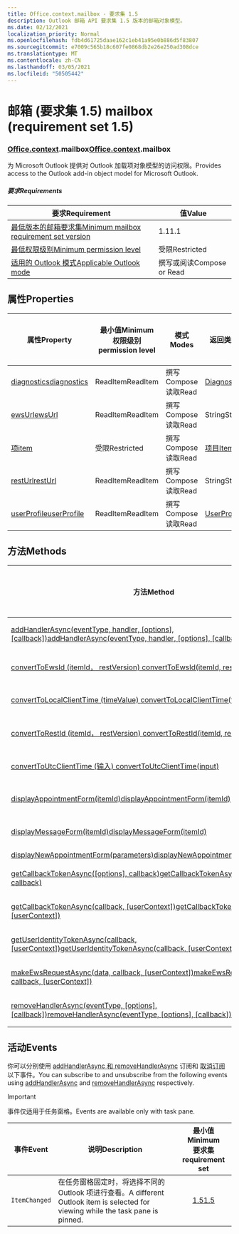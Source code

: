 ```yaml
---
title: Office.context.mailbox - 要求集 1.5
description: Outlook 邮箱 API 要求集 1.5 版本的邮箱对象模型。
ms.date: 02/12/2021
localization_priority: Normal
ms.openlocfilehash: fdb4d61725daae162c1eb41a95e0b886d5f83807
ms.sourcegitcommit: e7009c565b18c607fe0868db2e26e250ad308dce
ms.translationtype: MT
ms.contentlocale: zh-CN
ms.lasthandoff: 03/05/2021
ms.locfileid: "50505442"
---
```

# <a name="mailbox-requirement-set-15"></a><span data-ttu-id="08741-103">邮箱 (要求集 1.5) </span><span class="sxs-lookup"><span data-stu-id="08741-103">mailbox (requirement set 1.5)</span></span>

### <a name="officecontextmailbox"></a><span data-ttu-id="08741-104">[Office](office.md)[.context](office.context.md).mailbox</span><span class="sxs-lookup"><span data-stu-id="08741-104">[Office](office.md)[.context](office.context.md).mailbox</span></span>

<span data-ttu-id="08741-105">为 Microsoft Outlook 提供对 Outlook 加载项对象模型的访问权限。</span><span class="sxs-lookup"><span data-stu-id="08741-105">Provides access to the Outlook add-in object model for Microsoft Outlook.</span></span>

##### <a name="requirements"></a><span data-ttu-id="08741-106">要求</span><span class="sxs-lookup"><span data-stu-id="08741-106">Requirements</span></span>

|<span data-ttu-id="08741-107">要求</span><span class="sxs-lookup"><span data-stu-id="08741-107">Requirement</span></span>| <span data-ttu-id="08741-108">值</span><span class="sxs-lookup"><span data-stu-id="08741-108">Value</span></span>|
|---|---|
|[<span data-ttu-id="08741-109">最低版本的邮箱要求集</span><span class="sxs-lookup"><span data-stu-id="08741-109">Minimum mailbox requirement set version</span></span>](../../requirement-sets/outlook-api-requirement-sets.md)| <span data-ttu-id="08741-110">1.1</span><span class="sxs-lookup"><span data-stu-id="08741-110">1.1</span></span>|
|[<span data-ttu-id="08741-111">最低权限级别</span><span class="sxs-lookup"><span data-stu-id="08741-111">Minimum permission level</span></span>](../../../outlook/understanding-outlook-add-in-permissions.md)| <span data-ttu-id="08741-112">受限</span><span class="sxs-lookup"><span data-stu-id="08741-112">Restricted</span></span>|
|[<span data-ttu-id="08741-113">适用的 Outlook 模式</span><span class="sxs-lookup"><span data-stu-id="08741-113">Applicable Outlook mode</span></span>](../../../outlook/outlook-add-ins-overview.md#extension-points)| <span data-ttu-id="08741-114">撰写或阅读</span><span class="sxs-lookup"><span data-stu-id="08741-114">Compose or Read</span></span>|

## <a name="properties"></a><span data-ttu-id="08741-115">属性</span><span class="sxs-lookup"><span data-stu-id="08741-115">Properties</span></span>

| <span data-ttu-id="08741-116">属性</span><span class="sxs-lookup"><span data-stu-id="08741-116">Property</span></span> | <span data-ttu-id="08741-117">最小值</span><span class="sxs-lookup"><span data-stu-id="08741-117">Minimum</span></span><br><span data-ttu-id="08741-118">权限级别</span><span class="sxs-lookup"><span data-stu-id="08741-118">permission level</span></span> | <span data-ttu-id="08741-119">模式</span><span class="sxs-lookup"><span data-stu-id="08741-119">Modes</span></span> | <span data-ttu-id="08741-120">返回类型</span><span class="sxs-lookup"><span data-stu-id="08741-120">Return type</span></span> | <span data-ttu-id="08741-121">最小值</span><span class="sxs-lookup"><span data-stu-id="08741-121">Minimum</span></span><br><span data-ttu-id="08741-122">要求集</span><span class="sxs-lookup"><span data-stu-id="08741-122">requirement set</span></span> |
|---|---|---|---|:---:|
| [<span data-ttu-id="08741-123">diagnostics</span><span class="sxs-lookup"><span data-stu-id="08741-123">diagnostics</span></span>](/javascript/api/outlook/office.mailbox?view=outlook-js-1.5&preserve-view=true#diagnostics) | <span data-ttu-id="08741-124">ReadItem</span><span class="sxs-lookup"><span data-stu-id="08741-124">ReadItem</span></span> | <span data-ttu-id="08741-125">撰写</span><span class="sxs-lookup"><span data-stu-id="08741-125">Compose</span></span><br><span data-ttu-id="08741-126">读取</span><span class="sxs-lookup"><span data-stu-id="08741-126">Read</span></span> | [<span data-ttu-id="08741-127">Diagnostics</span><span class="sxs-lookup"><span data-stu-id="08741-127">Diagnostics</span></span>](/javascript/api/outlook/office.diagnostics?view=outlook-js-1.5&preserve-view=true) | [<span data-ttu-id="08741-128">1.1</span><span class="sxs-lookup"><span data-stu-id="08741-128">1.1</span></span>](../requirement-set-1.1/outlook-requirement-set-1.1.md) |
| [<span data-ttu-id="08741-129">ewsUrl</span><span class="sxs-lookup"><span data-stu-id="08741-129">ewsUrl</span></span>](/javascript/api/outlook/office.mailbox?view=outlook-js-1.5&preserve-view=true#ewsurl) | <span data-ttu-id="08741-130">ReadItem</span><span class="sxs-lookup"><span data-stu-id="08741-130">ReadItem</span></span> | <span data-ttu-id="08741-131">撰写</span><span class="sxs-lookup"><span data-stu-id="08741-131">Compose</span></span><br><span data-ttu-id="08741-132">读取</span><span class="sxs-lookup"><span data-stu-id="08741-132">Read</span></span> | <span data-ttu-id="08741-133">String</span><span class="sxs-lookup"><span data-stu-id="08741-133">String</span></span> | [<span data-ttu-id="08741-134">1.1</span><span class="sxs-lookup"><span data-stu-id="08741-134">1.1</span></span>](../requirement-set-1.1/outlook-requirement-set-1.1.md) |
| [<span data-ttu-id="08741-135">项</span><span class="sxs-lookup"><span data-stu-id="08741-135">item</span></span>](office.context.mailbox.item.md) | <span data-ttu-id="08741-136">受限</span><span class="sxs-lookup"><span data-stu-id="08741-136">Restricted</span></span> | <span data-ttu-id="08741-137">撰写</span><span class="sxs-lookup"><span data-stu-id="08741-137">Compose</span></span><br><span data-ttu-id="08741-138">读取</span><span class="sxs-lookup"><span data-stu-id="08741-138">Read</span></span> | [<span data-ttu-id="08741-139">项目</span><span class="sxs-lookup"><span data-stu-id="08741-139">Item</span></span>](/javascript/api/outlook/office.item?view=outlook-js-1.5&preserve-view=true) | [<span data-ttu-id="08741-140">1.1</span><span class="sxs-lookup"><span data-stu-id="08741-140">1.1</span></span>](../requirement-set-1.1/outlook-requirement-set-1.1.md) |
| [<span data-ttu-id="08741-141">restUrl</span><span class="sxs-lookup"><span data-stu-id="08741-141">restUrl</span></span>](/javascript/api/outlook/office.mailbox?view=outlook-js-1.5&preserve-view=true#resturl) | <span data-ttu-id="08741-142">ReadItem</span><span class="sxs-lookup"><span data-stu-id="08741-142">ReadItem</span></span> | <span data-ttu-id="08741-143">撰写</span><span class="sxs-lookup"><span data-stu-id="08741-143">Compose</span></span><br><span data-ttu-id="08741-144">读取</span><span class="sxs-lookup"><span data-stu-id="08741-144">Read</span></span> | <span data-ttu-id="08741-145">String</span><span class="sxs-lookup"><span data-stu-id="08741-145">String</span></span> | [<span data-ttu-id="08741-146">1.5</span><span class="sxs-lookup"><span data-stu-id="08741-146">1.5</span></span>](../requirement-set-1.5/outlook-requirement-set-1.5.md) |
| [<span data-ttu-id="08741-147">userProfile</span><span class="sxs-lookup"><span data-stu-id="08741-147">userProfile</span></span>](/javascript/api/outlook/office.mailbox?view=outlook-js-1.5&preserve-view=true#userprofile) | <span data-ttu-id="08741-148">ReadItem</span><span class="sxs-lookup"><span data-stu-id="08741-148">ReadItem</span></span> | <span data-ttu-id="08741-149">撰写</span><span class="sxs-lookup"><span data-stu-id="08741-149">Compose</span></span><br><span data-ttu-id="08741-150">读取</span><span class="sxs-lookup"><span data-stu-id="08741-150">Read</span></span> | [<span data-ttu-id="08741-151">UserProfile</span><span class="sxs-lookup"><span data-stu-id="08741-151">UserProfile</span></span>](/javascript/api/outlook/office.userprofile?view=outlook-js-1.5&preserve-view=true) | [<span data-ttu-id="08741-152">1.1</span><span class="sxs-lookup"><span data-stu-id="08741-152">1.1</span></span>](../requirement-set-1.1/outlook-requirement-set-1.1.md) |

## <a name="methods"></a><span data-ttu-id="08741-153">方法</span><span class="sxs-lookup"><span data-stu-id="08741-153">Methods</span></span>

| <span data-ttu-id="08741-154">方法</span><span class="sxs-lookup"><span data-stu-id="08741-154">Method</span></span> | <span data-ttu-id="08741-155">最小值</span><span class="sxs-lookup"><span data-stu-id="08741-155">Minimum</span></span><br><span data-ttu-id="08741-156">权限级别</span><span class="sxs-lookup"><span data-stu-id="08741-156">permission level</span></span> | <span data-ttu-id="08741-157">模式</span><span class="sxs-lookup"><span data-stu-id="08741-157">Modes</span></span> | <span data-ttu-id="08741-158">最小值</span><span class="sxs-lookup"><span data-stu-id="08741-158">Minimum</span></span><br><span data-ttu-id="08741-159">要求集</span><span class="sxs-lookup"><span data-stu-id="08741-159">requirement set</span></span> |
|---|---|---|:---:|
| <span data-ttu-id="08741-160">[addHandlerAsync(eventType, handler, [options], [callback])](/javascript/api/outlook/office.mailbox?view=outlook-js-1.5&preserve-view=true#addhandlerasync-eventtype--handler--options--callback-)</span><span class="sxs-lookup"><span data-stu-id="08741-160">[addHandlerAsync(eventType, handler, [options], [callback])](/javascript/api/outlook/office.mailbox?view=outlook-js-1.5&preserve-view=true#addhandlerasync-eventtype--handler--options--callback-)</span></span> | <span data-ttu-id="08741-161">ReadItem</span><span class="sxs-lookup"><span data-stu-id="08741-161">ReadItem</span></span> | <span data-ttu-id="08741-162">撰写</span><span class="sxs-lookup"><span data-stu-id="08741-162">Compose</span></span><br><span data-ttu-id="08741-163">读取</span><span class="sxs-lookup"><span data-stu-id="08741-163">Read</span></span> | [<span data-ttu-id="08741-164">1.5</span><span class="sxs-lookup"><span data-stu-id="08741-164">1.5</span></span>](../requirement-set-1.5/outlook-requirement-set-1.5.md) |
| [<span data-ttu-id="08741-165">convertToEwsId (itemId， restVersion) </span><span class="sxs-lookup"><span data-stu-id="08741-165">convertToEwsId(itemId, restVersion)</span></span>](/javascript/api/outlook/office.mailbox?view=outlook-js-1.5&preserve-view=true#converttoewsid-itemid--restversion-) | <span data-ttu-id="08741-166">受限</span><span class="sxs-lookup"><span data-stu-id="08741-166">Restricted</span></span> | <span data-ttu-id="08741-167">撰写</span><span class="sxs-lookup"><span data-stu-id="08741-167">Compose</span></span><br><span data-ttu-id="08741-168">读取</span><span class="sxs-lookup"><span data-stu-id="08741-168">Read</span></span> | [<span data-ttu-id="08741-169">1.3</span><span class="sxs-lookup"><span data-stu-id="08741-169">1.3</span></span>](../requirement-set-1.3/outlook-requirement-set-1.3.md) |
| [<span data-ttu-id="08741-170">convertToLocalClientTime (timeValue) </span><span class="sxs-lookup"><span data-stu-id="08741-170">convertToLocalClientTime(timeValue)</span></span>](/javascript/api/outlook/office.mailbox?view=outlook-js-1.5&preserve-view=true#converttolocalclienttime-timevalue-) | <span data-ttu-id="08741-171">ReadItem</span><span class="sxs-lookup"><span data-stu-id="08741-171">ReadItem</span></span> | <span data-ttu-id="08741-172">撰写</span><span class="sxs-lookup"><span data-stu-id="08741-172">Compose</span></span><br><span data-ttu-id="08741-173">读取</span><span class="sxs-lookup"><span data-stu-id="08741-173">Read</span></span> | [<span data-ttu-id="08741-174">1.1</span><span class="sxs-lookup"><span data-stu-id="08741-174">1.1</span></span>](../requirement-set-1.1/outlook-requirement-set-1.1.md) |
| [<span data-ttu-id="08741-175">convertToRestId (itemId， restVersion) </span><span class="sxs-lookup"><span data-stu-id="08741-175">convertToRestId(itemId, restVersion)</span></span>](/javascript/api/outlook/office.mailbox?view=outlook-js-1.5&preserve-view=true#converttorestid-itemid--restversion-) | <span data-ttu-id="08741-176">受限</span><span class="sxs-lookup"><span data-stu-id="08741-176">Restricted</span></span> | <span data-ttu-id="08741-177">撰写</span><span class="sxs-lookup"><span data-stu-id="08741-177">Compose</span></span><br><span data-ttu-id="08741-178">读取</span><span class="sxs-lookup"><span data-stu-id="08741-178">Read</span></span> | [<span data-ttu-id="08741-179">1.3</span><span class="sxs-lookup"><span data-stu-id="08741-179">1.3</span></span>](../requirement-set-1.3/outlook-requirement-set-1.3.md) |
| [<span data-ttu-id="08741-180">convertToUtcClientTime (输入) </span><span class="sxs-lookup"><span data-stu-id="08741-180">convertToUtcClientTime(input)</span></span>](/javascript/api/outlook/office.mailbox?view=outlook-js-1.5&preserve-view=true#converttoutcclienttime-input-) | <span data-ttu-id="08741-181">ReadItem</span><span class="sxs-lookup"><span data-stu-id="08741-181">ReadItem</span></span> | <span data-ttu-id="08741-182">撰写</span><span class="sxs-lookup"><span data-stu-id="08741-182">Compose</span></span><br><span data-ttu-id="08741-183">读取</span><span class="sxs-lookup"><span data-stu-id="08741-183">Read</span></span> | [<span data-ttu-id="08741-184">1.1</span><span class="sxs-lookup"><span data-stu-id="08741-184">1.1</span></span>](../requirement-set-1.1/outlook-requirement-set-1.1.md) |
| [<span data-ttu-id="08741-185">displayAppointmentForm(itemId)</span><span class="sxs-lookup"><span data-stu-id="08741-185">displayAppointmentForm(itemId)</span></span>](/javascript/api/outlook/office.mailbox?view=outlook-js-1.5&preserve-view=true#displayappointmentform-itemid-) | <span data-ttu-id="08741-186">ReadItem</span><span class="sxs-lookup"><span data-stu-id="08741-186">ReadItem</span></span> | <span data-ttu-id="08741-187">撰写</span><span class="sxs-lookup"><span data-stu-id="08741-187">Compose</span></span><br><span data-ttu-id="08741-188">读取</span><span class="sxs-lookup"><span data-stu-id="08741-188">Read</span></span> | [<span data-ttu-id="08741-189">1.1</span><span class="sxs-lookup"><span data-stu-id="08741-189">1.1</span></span>](../requirement-set-1.1/outlook-requirement-set-1.1.md) |
| [<span data-ttu-id="08741-190">displayMessageForm(itemId)</span><span class="sxs-lookup"><span data-stu-id="08741-190">displayMessageForm(itemId)</span></span>](/javascript/api/outlook/office.mailbox?view=outlook-js-1.5&preserve-view=true#displaymessageform-itemid-) | <span data-ttu-id="08741-191">ReadItem</span><span class="sxs-lookup"><span data-stu-id="08741-191">ReadItem</span></span> | <span data-ttu-id="08741-192">撰写</span><span class="sxs-lookup"><span data-stu-id="08741-192">Compose</span></span><br><span data-ttu-id="08741-193">读取</span><span class="sxs-lookup"><span data-stu-id="08741-193">Read</span></span> | [<span data-ttu-id="08741-194">1.1</span><span class="sxs-lookup"><span data-stu-id="08741-194">1.1</span></span>](../requirement-set-1.1/outlook-requirement-set-1.1.md) |
| [<span data-ttu-id="08741-195">displayNewAppointmentForm(parameters)</span><span class="sxs-lookup"><span data-stu-id="08741-195">displayNewAppointmentForm(parameters)</span></span>](/javascript/api/outlook/office.mailbox?view=outlook-js-1.5&preserve-view=true#displaynewappointmentform-parameters-) | <span data-ttu-id="08741-196">ReadItem</span><span class="sxs-lookup"><span data-stu-id="08741-196">ReadItem</span></span> | <span data-ttu-id="08741-197">读取</span><span class="sxs-lookup"><span data-stu-id="08741-197">Read</span></span> | [<span data-ttu-id="08741-198">1.1</span><span class="sxs-lookup"><span data-stu-id="08741-198">1.1</span></span>](../requirement-set-1.1/outlook-requirement-set-1.1.md) |
| <span data-ttu-id="08741-199">[getCallbackTokenAsync([options], callback)](/javascript/api/outlook/office.mailbox?view=outlook-js-1.5&preserve-view=true#getcallbacktokenasync-options--callback-)</span><span class="sxs-lookup"><span data-stu-id="08741-199">[getCallbackTokenAsync([options], callback)](/javascript/api/outlook/office.mailbox?view=outlook-js-1.5&preserve-view=true#getcallbacktokenasync-options--callback-)</span></span> | <span data-ttu-id="08741-200">ReadItem</span><span class="sxs-lookup"><span data-stu-id="08741-200">ReadItem</span></span> | <span data-ttu-id="08741-201">撰写</span><span class="sxs-lookup"><span data-stu-id="08741-201">Compose</span></span><br><span data-ttu-id="08741-202">读取</span><span class="sxs-lookup"><span data-stu-id="08741-202">Read</span></span> | [<span data-ttu-id="08741-203">1.5</span><span class="sxs-lookup"><span data-stu-id="08741-203">1.5</span></span>](../requirement-set-1.5/outlook-requirement-set-1.5.md) |
| <span data-ttu-id="08741-204">[getCallbackTokenAsync(callback, [userContext])](/javascript/api/outlook/office.mailbox?view=outlook-js-1.5&preserve-view=true#getcallbacktokenasync-callback--usercontext-)</span><span class="sxs-lookup"><span data-stu-id="08741-204">[getCallbackTokenAsync(callback, [userContext])](/javascript/api/outlook/office.mailbox?view=outlook-js-1.5&preserve-view=true#getcallbacktokenasync-callback--usercontext-)</span></span> | <span data-ttu-id="08741-205">ReadItem</span><span class="sxs-lookup"><span data-stu-id="08741-205">ReadItem</span></span> | <span data-ttu-id="08741-206">撰写</span><span class="sxs-lookup"><span data-stu-id="08741-206">Compose</span></span><br><span data-ttu-id="08741-207">读取</span><span class="sxs-lookup"><span data-stu-id="08741-207">Read</span></span> | [<span data-ttu-id="08741-208">1.3</span><span class="sxs-lookup"><span data-stu-id="08741-208">1.3</span></span>](../requirement-set-1.3/outlook-requirement-set-1.3.md)<br>[<span data-ttu-id="08741-209">1.1</span><span class="sxs-lookup"><span data-stu-id="08741-209">1.1</span></span>](../requirement-set-1.1/outlook-requirement-set-1.1.md) |
| <span data-ttu-id="08741-210">[getUserIdentityTokenAsync(callback, [userContext])](/javascript/api/outlook/office.mailbox?view=outlook-js-1.5&preserve-view=true#getuseridentitytokenasync-callback--usercontext-)</span><span class="sxs-lookup"><span data-stu-id="08741-210">[getUserIdentityTokenAsync(callback, [userContext])](/javascript/api/outlook/office.mailbox?view=outlook-js-1.5&preserve-view=true#getuseridentitytokenasync-callback--usercontext-)</span></span> | <span data-ttu-id="08741-211">ReadItem</span><span class="sxs-lookup"><span data-stu-id="08741-211">ReadItem</span></span> | <span data-ttu-id="08741-212">撰写</span><span class="sxs-lookup"><span data-stu-id="08741-212">Compose</span></span><br><span data-ttu-id="08741-213">读取</span><span class="sxs-lookup"><span data-stu-id="08741-213">Read</span></span> | [<span data-ttu-id="08741-214">1.1</span><span class="sxs-lookup"><span data-stu-id="08741-214">1.1</span></span>](../requirement-set-1.1/outlook-requirement-set-1.1.md) |
| <span data-ttu-id="08741-215">[makeEwsRequestAsync(data, callback, [userContext])](/javascript/api/outlook/office.mailbox?view=outlook-js-1.5&preserve-view=true#makeewsrequestasync-data--callback--usercontext-)</span><span class="sxs-lookup"><span data-stu-id="08741-215">[makeEwsRequestAsync(data, callback, [userContext])](/javascript/api/outlook/office.mailbox?view=outlook-js-1.5&preserve-view=true#makeewsrequestasync-data--callback--usercontext-)</span></span> | <span data-ttu-id="08741-216">ReadWriteMailbox</span><span class="sxs-lookup"><span data-stu-id="08741-216">ReadWriteMailbox</span></span> | <span data-ttu-id="08741-217">撰写</span><span class="sxs-lookup"><span data-stu-id="08741-217">Compose</span></span><br><span data-ttu-id="08741-218">读取</span><span class="sxs-lookup"><span data-stu-id="08741-218">Read</span></span> | [<span data-ttu-id="08741-219">1.1</span><span class="sxs-lookup"><span data-stu-id="08741-219">1.1</span></span>](../requirement-set-1.1/outlook-requirement-set-1.1.md) |
| <span data-ttu-id="08741-220">[removeHandlerAsync(eventType, [options], [callback])](/javascript/api/outlook/office.mailbox?view=outlook-js-1.5&preserve-view=true#removehandlerasync-eventtype--options--callback-)</span><span class="sxs-lookup"><span data-stu-id="08741-220">[removeHandlerAsync(eventType, [options], [callback])](/javascript/api/outlook/office.mailbox?view=outlook-js-1.5&preserve-view=true#removehandlerasync-eventtype--options--callback-)</span></span> | <span data-ttu-id="08741-221">ReadItem</span><span class="sxs-lookup"><span data-stu-id="08741-221">ReadItem</span></span> | <span data-ttu-id="08741-222">撰写</span><span class="sxs-lookup"><span data-stu-id="08741-222">Compose</span></span><br><span data-ttu-id="08741-223">读取</span><span class="sxs-lookup"><span data-stu-id="08741-223">Read</span></span> | [<span data-ttu-id="08741-224">1.5</span><span class="sxs-lookup"><span data-stu-id="08741-224">1.5</span></span>](../requirement-set-1.5/outlook-requirement-set-1.5.md) |

## <a name="events"></a><span data-ttu-id="08741-225">活动</span><span class="sxs-lookup"><span data-stu-id="08741-225">Events</span></span>

<span data-ttu-id="08741-226">你可以分别使用 [addHandlerAsync 和 removeHandlerAsync](/javascript/api/outlook/office.mailbox?view=outlook-js-1.5&preserve-view=true#addhandlerasync-eventtype--handler--options--callback-) 订阅和 [取消订阅](/javascript/api/outlook/office.mailbox?view=outlook-js-1.5&preserve-view=true#removehandlerasync-eventtype--options--callback-) 以下事件。</span><span class="sxs-lookup"><span data-stu-id="08741-226">You can subscribe to and unsubscribe from the following events using [addHandlerAsync](/javascript/api/outlook/office.mailbox?view=outlook-js-1.5&preserve-view=true#addhandlerasync-eventtype--handler--options--callback-) and [removeHandlerAsync](/javascript/api/outlook/office.mailbox?view=outlook-js-1.5&preserve-view=true#removehandlerasync-eventtype--options--callback-) respectively.</span></span>

> [!IMPORTANT]
> <span data-ttu-id="08741-227">事件仅适用于任务窗格。</span><span class="sxs-lookup"><span data-stu-id="08741-227">Events are available only with task pane.</span></span>

| <span data-ttu-id="08741-228">事件</span><span class="sxs-lookup"><span data-stu-id="08741-228">Event</span></span> | <span data-ttu-id="08741-229">说明</span><span class="sxs-lookup"><span data-stu-id="08741-229">Description</span></span> | <span data-ttu-id="08741-230">最小值</span><span class="sxs-lookup"><span data-stu-id="08741-230">Minimum</span></span><br><span data-ttu-id="08741-231">要求集</span><span class="sxs-lookup"><span data-stu-id="08741-231">requirement set</span></span> |
|---|---|:---:|
|`ItemChanged`| <span data-ttu-id="08741-232">在任务窗格固定时，将选择不同的 Outlook 项进行查看。</span><span class="sxs-lookup"><span data-stu-id="08741-232">A different Outlook item is selected for viewing while the task pane is pinned.</span></span> | [<span data-ttu-id="08741-233">1.5</span><span class="sxs-lookup"><span data-stu-id="08741-233">1.5</span></span>](../requirement-set-1.5/outlook-requirement-set-1.5.md) |
